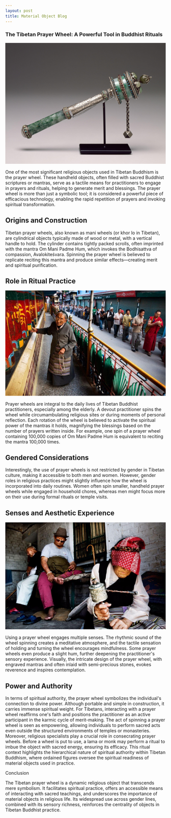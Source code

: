 ```yaml
---
layout: post
title: Material Object Blog
---
```


### The Tibetan Prayer Wheel: A Powerful Tool in Buddhist Rituals

![image](https://raw.githubusercontent.com/simscondones/Blog-Assignment/refs/heads/master/assets/Tibetan-PortablePrayerWheel-17th-18th%20century.jpg)

One of the most significant religious objects used in Tibetan Buddhism is the prayer wheel. These handheld objects, often filled with sacred Buddhist scriptures or mantras, serve as a tactile means for practitioners to engage in prayers and rituals, helping to generate merit and blessings. The prayer wheel is more than just a symbolic tool; it is considered a powerful piece of efficacious technology, enabling the rapid repetition of prayers and invoking spiritual transformation.

## Origins and Construction

Tibetan prayer wheels, also known as mani wheels (or khor lo in Tibetan), are cylindrical objects typically made of wood or metal, with a vertical handle to hold. The cylinder contains tightly packed scrolls, often imprinted with the mantra Om Mani Padme Hum, which invokes the Bodhisattva of compassion, Avalokiteśvara. Spinning the prayer wheel is believed to replicate reciting this mantra and produce similar effects—creating merit and spiritual purification.

## Role in Ritual Practice

![image](https://raw.githubusercontent.com/simscondones/Blog-Assignment/refs/heads/master/assets/Detail_of_Dirven-ElderlyTibetanwoman-2008.jpg)

Prayer wheels are integral to the daily lives of Tibetan Buddhist practitioners, especially among the elderly. A devout practitioner spins the wheel while circumambulating religious sites or during moments of personal reflection. Each rotation of the wheel is believed to activate the spiritual power of the mantras it holds, magnifying the blessings based on the number of prayers written inside. For example, one spin of a prayer wheel containing 100,000 copies of Om Mani Padme Hum is equivalent to reciting the mantra 100,000 times.

## Gendered Considerations

Interestingly, the use of prayer wheels is not restricted by gender in Tibetan culture, making it accessible to both men and women. However, gender roles in religious practices might slightly influence how the wheel is incorporated into daily routines. Women often spin smaller, handheld prayer wheels while engaged in household chores, whereas men might focus more on their use during formal rituals or temple visits.

## Senses and Aesthetic Experience

![image](https://raw.githubusercontent.com/simscondones/Blog-Assignment/refs/heads/master/assets/Dirven-ElderlyTibetanwoman-2008.jpg)

Using a prayer wheel engages multiple senses. The rhythmic sound of the wheel spinning creates a meditative atmosphere, and the tactile sensation of holding and turning the wheel encourages mindfulness. Some prayer wheels even produce a slight hum, further deepening the practitioner's sensory experience. Visually, the intricate design of the prayer wheel, with engraved mantras and often inlaid with semi-precious stones, evokes reverence and inspires contemplation.

## Power and Authority

In terms of spiritual authority, the prayer wheel symbolizes the individual's connection to divine power. Although portable and simple in construction, it carries immense spiritual weight. For Tibetans, interacting with a prayer wheel reaffirms one's faith and positions the practitioner as an active participant in the karmic cycle of merit-making. The act of spinning a prayer wheel is seen as empowering, allowing individuals to perform sacred acts even outside the structured environments of temples or monasteries.
Moreover, religious specialists play a crucial role in consecrating prayer wheels. Before a wheel is put to use, a lama or monk may perform a ritual to imbue the object with sacred energy, ensuring its efficacy. This ritual context highlights the hierarchical nature of spiritual authority within Tibetan Buddhism, where ordained figures oversee the spiritual readiness of material objects used in practice.

Conclusion

The Tibetan prayer wheel is a dynamic religious object that transcends mere symbolism. It facilitates spiritual practice, offers an accessible means of interacting with sacred teachings, and underscores the importance of material objects in religious life. Its widespread use across gender lines, combined with its sensory richness, reinforces the centrality of objects in Tibetan Buddhist practice.
